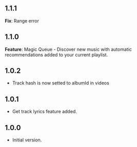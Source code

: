 ## 1.1.1

**Fix**: Range error

## 1.1.0

**Feature**: Magic Queue - Discover new music with automatic recommendations added to your current playlist.

## 1.0.2

- Track hash is now setted to albumId in videos

## 1.0.1

- Get track lyrics feature added.

## 1.0.0

- Initial version.
